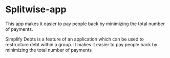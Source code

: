 # Splitwise-app
This app makes it easier to pay people back by minimizing the total number of payments. 

Simplify Debts is a feature of an application which can be used to restructure debt within a group. It makes it easier to pay people back by minimizing the total number of payments
